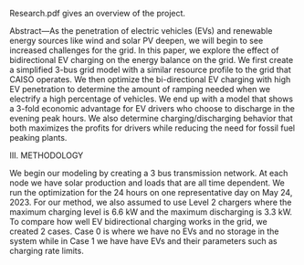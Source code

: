 Research.pdf gives an overview of the project.

Abstract—As the penetration of electric vehicles (EVs) and renewable energy sources like wind and solar PV deepen, we will begin to see increased challenges for the grid. In this paper, we explore the effect of bidirectional EV charging on the energy balance on the grid. We first create a simplified 3-bus grid model with a similar resource profile to the grid that CAISO operates. We then optimize the bi-directional EV charging with high EV penetration to determine the amount of ramping needed when we electrify a high percentage of vehicles. We end up with a model that shows a 3-fold economic advantage for EV drivers who choose to discharge in the evening peak hours. We also determine charging/discharging behavior that both maximizes the profits for drivers while reducing the need for fossil fuel peaking plants.


III. METHODOLOGY

We begin our modeling by creating a 3 bus transmission network. At each node we have solar production and loads that are all time dependent. We run the optimization for the 24 hours on one representative day on May 24, 2023. For our method, we also assumed to use Level 2 chargers where the maximum charging level is 6.6 kW and the maximum discharging is 3.3 kW. To compare how well EV bidirectional charging works in the grid, we created 2 cases. Case 0 is where we have no EVs and no storage in the system while in Case 1 we have have EVs and their parameters such as charging rate limits.
